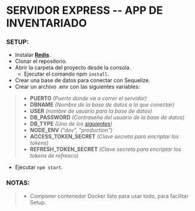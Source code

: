 # SERVIDOR EXPRESS -- APP DE INVENTARIADO

### SETUP:

- Instalar [**Redis**](https://redislabs.com/blog/redis-on-windows-10/).
- Clonar el repositorio.  
- Abrir la carpeta del proyecto desde la consola.
    - Ejecutar el comando npm `install`.
- Crear una base de datos para conectar con Sequelize.      
- Crear un archivo .env con las siguientes variables:
>   - **PUERTO**               *(Puerto donde va a correr el servidor)*
>   - **DBNAME**                *(Nombre de la base de datos a la que conectar)*
>   - **USER**                  *(nombre de usuario para la base de datos)*
>   - **DB_PASSWORD**           *(Contraseña del usuario de la base de datos)*
>   - **DB_TYPE**               *(Uno de los [siguientes](https://sequelize.org/master/manual/dialect-specific-things.html))*
>   - **NODE_ENV**              *("dev", "production")*
>   - **ACCESS_TOKEN_SECRET**   *(Clave secreta para encriptar los tokens)*
>   - **REFRESH_TOKEN_SECRET**  *(Clave secreta para encriptar los tokens de refresco)*
- Ejecutar `npm start`.

### NOTAS:

> - Componer contenedor Docker listo para usar todo, para facilitar Setup.